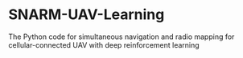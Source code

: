 # SNARM-UAV-Learning
The Python code for simultaneous navigation and radio mapping for cellular-connected UAV with deep reinforcement learning 
